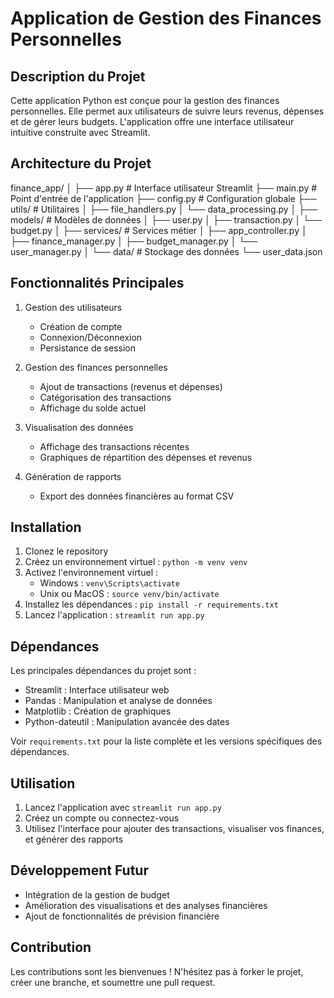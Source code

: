 # Application de Gestion des Finances Personnelles

## Description du Projet

Cette application Python est conçue pour la gestion des finances personnelles. Elle permet aux utilisateurs de suivre leurs revenus, dépenses et de gérer leurs budgets. L'application offre une interface utilisateur intuitive construite avec Streamlit.

## Architecture du Projet
finance_app/
│
├── app.py                  # Interface utilisateur Streamlit
├── main.py                 # Point d'entrée de l'application
├── config.py               # Configuration globale
├── utils/                  # Utilitaires
│   ├── file_handlers.py
│   └── data_processing.py
│
├── models/                 # Modèles de données
│   ├── user.py
│   ├── transaction.py
│   └── budget.py
│
├── services/               # Services métier
│   ├── app_controller.py
│   ├── finance_manager.py
│   ├── budget_manager.py
│   └── user_manager.py
│
└── data/                   # Stockage des données
└── user_data.json

## Fonctionnalités Principales

1. Gestion des utilisateurs
   - Création de compte
   - Connexion/Déconnexion
   - Persistance de session

2. Gestion des finances personnelles
   - Ajout de transactions (revenus et dépenses)
   - Catégorisation des transactions
   - Affichage du solde actuel

3. Visualisation des données
   - Affichage des transactions récentes
   - Graphiques de répartition des dépenses et revenus

4. Génération de rapports
   - Export des données financières au format CSV

## Installation

1. Clonez le repository
2. Créez un environnement virtuel : `python -m venv venv`
3. Activez l'environnement virtuel :
   - Windows : `venv\Scripts\activate`
   - Unix ou MacOS : `source venv/bin/activate`
4. Installez les dépendances : `pip install -r requirements.txt`
5. Lancez l'application : `streamlit run app.py`

## Dépendances

Les principales dépendances du projet sont :

- Streamlit : Interface utilisateur web
- Pandas : Manipulation et analyse de données
- Matplotlib : Création de graphiques
- Python-dateutil : Manipulation avancée des dates

Voir `requirements.txt` pour la liste complète et les versions spécifiques des dépendances.

## Utilisation

1. Lancez l'application avec `streamlit run app.py`
2. Créez un compte ou connectez-vous
3. Utilisez l'interface pour ajouter des transactions, visualiser vos finances, et générer des rapports

## Développement Futur

- Intégration de la gestion de budget
- Amélioration des visualisations et des analyses financières
- Ajout de fonctionnalités de prévision financière

## Contribution

Les contributions sont les bienvenues ! N'hésitez pas à forker le projet, créer une branche, et soumettre une pull request.
